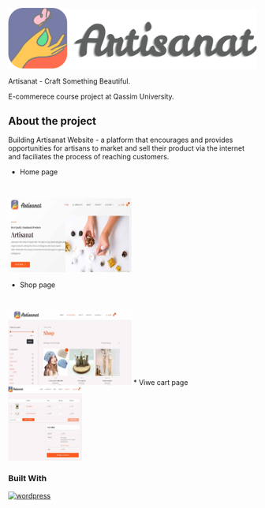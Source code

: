 
[![logo](images/logo.png)]()

Artisanat - Craft Something Beautiful.

E-commerece course project at Qassim University.
  
## About the project
Building Artisanat Website - a platform that encourages and provides opportunities for artisans to market and sell their product via the internet and faciliates the process of reaching customers.

* Home page
  
  <br>
<img src="images/home.png" alt="home-page" width="250" height="150">

* Shop page
  
  <br>
  
<img src="images/shop.png" alt="cart-page" width="250" height="150">
* Viwe cart page
  
<br>
<img src="images/cart.png" alt="cart-page" width="150" height="150">

### Built With
[![wordpress](https://skillicons.dev/icons?i=wordpress)](https://wordpress.com)

